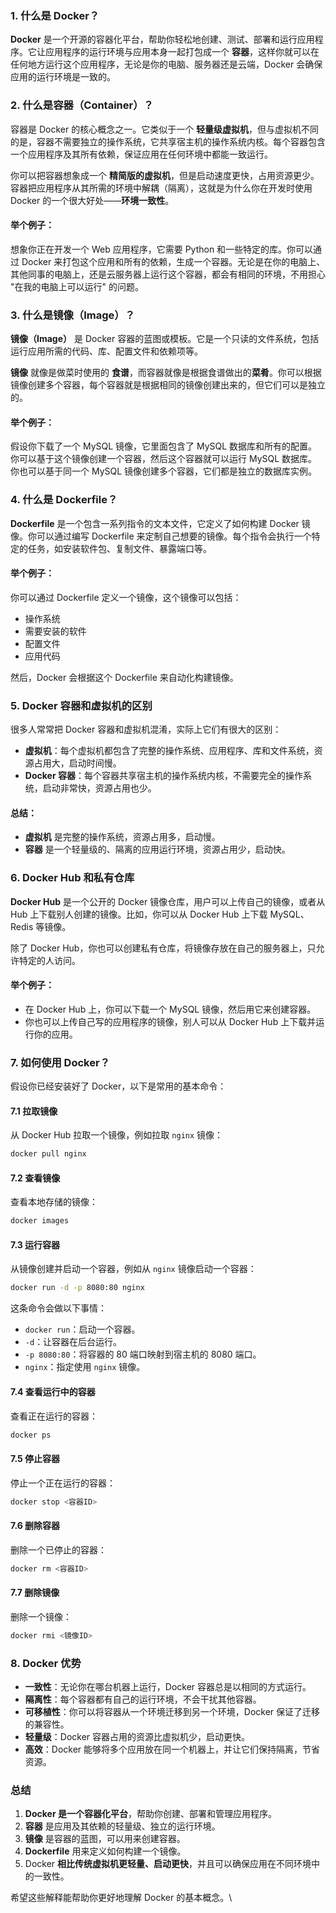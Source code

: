 
### 1. **什么是 Docker？**

**Docker** 是一个开源的容器化平台，帮助你轻松地创建、测试、部署和运行应用程序。它让应用程序的运行环境与应用本身一起打包成一个 **容器**，这样你就可以在任何地方运行这个应用程序，无论是你的电脑、服务器还是云端，Docker 会确保应用的运行环境是一致的。

### 2. **什么是容器（Container）？**

容器是 Docker 的核心概念之一。它类似于一个 **轻量级虚拟机**，但与虚拟机不同的是，容器不需要独立的操作系统，它共享宿主机的操作系统内核。每个容器包含一个应用程序及其所有依赖，保证应用在任何环境中都能一致运行。

你可以把容器想象成一个 **精简版的虚拟机**，但是启动速度更快，占用资源更少。容器把应用程序从其所需的环境中解耦（隔离），这就是为什么你在开发时使用 Docker 的一个很大好处——**环境一致性**。

#### 举个例子：
想象你正在开发一个 Web 应用程序，它需要 Python 和一些特定的库。你可以通过 Docker 来打包这个应用和所有的依赖，生成一个容器。无论是在你的电脑上、其他同事的电脑上，还是云服务器上运行这个容器，都会有相同的环境，不用担心 "在我的电脑上可以运行" 的问题。

### 3. **什么是镜像（Image）？**

**镜像（Image）** 是 Docker 容器的蓝图或模板。它是一个只读的文件系统，包括运行应用所需的代码、库、配置文件和依赖项等。

**镜像** 就像是做菜时使用的 **食谱**，而容器就像是根据食谱做出的**菜肴**。你可以根据镜像创建多个容器，每个容器就是根据相同的镜像创建出来的，但它们可以是独立的。

#### 举个例子：
假设你下载了一个 MySQL 镜像，它里面包含了 MySQL 数据库和所有的配置。你可以基于这个镜像创建一个容器，然后这个容器就可以运行 MySQL 数据库。你也可以基于同一个 MySQL 镜像创建多个容器，它们都是独立的数据库实例。

### 4. **什么是 Dockerfile？**

**Dockerfile** 是一个包含一系列指令的文本文件，它定义了如何构建 Docker 镜像。你可以通过编写 Dockerfile 来定制自己想要的镜像。每个指令会执行一个特定的任务，如安装软件包、复制文件、暴露端口等。

#### 举个例子：
你可以通过 Dockerfile 定义一个镜像，这个镜像可以包括：
- 操作系统
- 需要安装的软件
- 配置文件
- 应用代码

然后，Docker 会根据这个 Dockerfile 来自动化构建镜像。

### 5. **Docker 容器和虚拟机的区别**

很多人常常把 Docker 容器和虚拟机混淆，实际上它们有很大的区别：

- **虚拟机**：每个虚拟机都包含了完整的操作系统、应用程序、库和文件系统，资源占用大，启动时间慢。
- **Docker 容器**：每个容器共享宿主机的操作系统内核，不需要完全的操作系统，启动非常快，资源占用也少。

#### 总结：
- **虚拟机** 是完整的操作系统，资源占用多，启动慢。
- **容器** 是一个轻量级的、隔离的应用运行环境，资源占用少，启动快。

### 6. **Docker Hub 和私有仓库**

**Docker Hub** 是一个公开的 Docker 镜像仓库，用户可以上传自己的镜像，或者从 Hub 上下载别人创建的镜像。比如，你可以从 Docker Hub 上下载 MySQL、Redis 等镜像。

除了 Docker Hub，你也可以创建私有仓库，将镜像存放在自己的服务器上，只允许特定的人访问。

#### 举个例子：
- 在 Docker Hub 上，你可以下载一个 MySQL 镜像，然后用它来创建容器。
- 你也可以上传自己写的应用程序的镜像，别人可以从 Docker Hub 上下载并运行你的应用。

### 7. **如何使用 Docker？**

假设你已经安装好了 Docker，以下是常用的基本命令：

#### 7.1 **拉取镜像**
从 Docker Hub 拉取一个镜像，例如拉取 `nginx` 镜像：

```bash
docker pull nginx
```

#### 7.2 **查看镜像**
查看本地存储的镜像：

```bash
docker images
```

#### 7.3 **运行容器**
从镜像创建并启动一个容器，例如从 `nginx` 镜像启动一个容器：

```bash
docker run -d -p 8080:80 nginx
```

这条命令会做以下事情：
- `docker run`：启动一个容器。
- `-d`：让容器在后台运行。
- `-p 8080:80`：将容器的 80 端口映射到宿主机的 8080 端口。
- `nginx`：指定使用 `nginx` 镜像。

#### 7.4 **查看运行中的容器**
查看正在运行的容器：

```bash
docker ps
```

#### 7.5 **停止容器**
停止一个正在运行的容器：

```bash
docker stop <容器ID>
```

#### 7.6 **删除容器**
删除一个已停止的容器：

```bash
docker rm <容器ID>
```

#### 7.7 **删除镜像**
删除一个镜像：

```bash
docker rmi <镜像ID>
```

### 8. **Docker 优势**

- **一致性**：无论你在哪台机器上运行，Docker 容器总是以相同的方式运行。
- **隔离性**：每个容器都有自己的运行环境，不会干扰其他容器。
- **可移植性**：你可以将容器从一个环境迁移到另一个环境，Docker 保证了迁移的兼容性。
- **轻量级**：Docker 容器占用的资源比虚拟机少，启动更快。
- **高效**：Docker 能够将多个应用放在同一个机器上，并让它们保持隔离，节省资源。

### 总结

1. **Docker 是一个容器化平台**，帮助你创建、部署和管理应用程序。
2. **容器** 是应用及其依赖的轻量级、独立的运行环境。
3. **镜像** 是容器的蓝图，可以用来创建容器。
4. **Dockerfile** 用来定义如何构建一个镜像。
5. Docker **相比传统虚拟机更轻量、启动更快**，并且可以确保应用在不同环境中的一致性。

希望这些解释能帮助你更好地理解 Docker 的基本概念。\